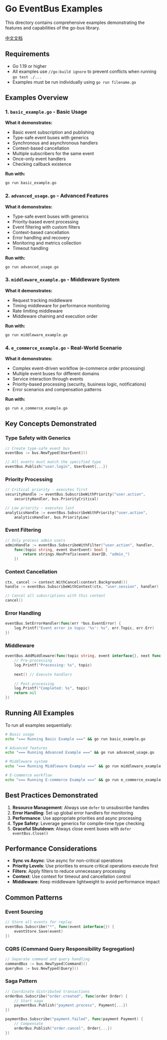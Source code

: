 # Go EventBus Examples

This directory contains comprehensive examples demonstrating the features and capabilities of the go-bus library.

[中文文档](README_ZH.md)

## Requirements

- Go 1.19 or higher
- All examples use `//go:build ignore` to prevent conflicts when running `go test ./...`
- Examples must be run individually using `go run filename.go`

## Examples Overview

### 1. `basic_example.go` - Basic Usage
**What it demonstrates:**
- Basic event subscription and publishing
- Type-safe event buses with generics
- Synchronous and asynchronous handlers
- Context-based cancellation
- Multiple subscribers for the same event
- Once-only event handlers
- Checking callback existence

**Run with:**
```bash
go run basic_example.go
```

### 2. `advanced_usage.go` - Advanced Features
**What it demonstrates:**
- Type-safe event buses with generics
- Priority-based event processing
- Event filtering with custom filters
- Context-based cancellation
- Error handling and recovery
- Monitoring and metrics collection
- Timeout handling

**Run with:**
```bash
go run advanced_usage.go
```

### 3. `middleware_example.go` - Middleware System
**What it demonstrates:**
- Request tracking middleware
- Timing middleware for performance monitoring
- Rate limiting middleware
- Middleware chaining and execution order

**Run with:**
```bash
go run middleware_example.go
```

### 4. `e_commerce_example.go` - Real-World Scenario
**What it demonstrates:**
- Complex event-driven workflow (e-commerce order processing)
- Multiple event buses for different domains
- Service interaction through events
- Priority-based processing (security, business logic, notifications)
- Error scenarios and compensation patterns

**Run with:**
```bash
go run e_commerce_example.go
```

## Key Concepts Demonstrated

### Type Safety with Generics
```go
// Create type-safe event bus
eventBus := bus.NewTyped[UserEvent]()

// All events must match the specified type
eventBus.Publish("user.login", UserEvent{...})
```

### Priority Processing
```go
// Critical priority - executes first
securityHandle := eventBus.SubscribeWithPriority("user.action", 
    securityHandler, bus.PriorityCritical)

// Low priority - executes last
analyticsHandle := eventBus.SubscribeWithPriority("user.action", 
    analyticsHandler, bus.PriorityLow)
```

### Event Filtering
```go
// Only process admin users
adminHandle := eventBus.SubscribeWithFilter("user.action", handler,
    func(topic string, event UserEvent) bool {
        return strings.HasPrefix(event.UserID, "admin_")
    })
```

### Context Cancellation
```go
ctx, cancel := context.WithCancel(context.Background())
handle := eventBus.SubscribeWithContext(ctx, "user.session", handler)

// Cancel all subscriptions with this context
cancel()
```

### Error Handling
```go
eventBus.SetErrorHandler(func(err *bus.EventError) {
    log.Printf("Event error in topic '%s': %v", err.Topic, err.Err)
})
```

### Middleware
```go
eventBus.AddMiddleware(func(topic string, event interface{}, next func()) error {
    // Pre-processing
    log.Printf("Processing: %s", topic)
    
    next() // Execute handlers
    
    // Post-processing
    log.Printf("Completed: %s", topic)
    return nil
})
```

## Running All Examples

To run all examples sequentially:

```bash
# Basic usage
echo "=== Running Basic Example ===" && go run basic_example.go

# Advanced features
echo "=== Running Advanced Example ===" && go run advanced_usage.go

# Middleware system
echo "=== Running Middleware Example ===" && go run middleware_example.go

# E-commerce workflow
echo "=== Running E-commerce Example ===" && go run e_commerce_example.go
```

## Best Practices Demonstrated

1. **Resource Management**: Always use `defer` to unsubscribe handles
2. **Error Handling**: Set up global error handlers for monitoring
3. **Performance**: Use appropriate priorities and async processing
4. **Type Safety**: Leverage generics for compile-time type checking
5. **Graceful Shutdown**: Always close event buses with `defer eventBus.Close()`

## Performance Considerations

- **Sync vs Async**: Use async for non-critical operations
- **Priority Levels**: Use priorities to ensure critical operations execute first
- **Filters**: Apply filters to reduce unnecessary processing
- **Context**: Use context for timeout and cancellation control
- **Middleware**: Keep middleware lightweight to avoid performance impact

## Common Patterns

### Event Sourcing
```go
// Store all events for replay
eventBus.Subscribe("*", func(event interface{}) {
    eventStore.Save(event)
})
```

### CQRS (Command Query Responsibility Segregation)
```go
// Separate command and query handling
commandBus := bus.NewTyped[Command]()
queryBus := bus.NewTyped[Query]()
```

### Saga Pattern
```go
// Coordinate distributed transactions
orderBus.Subscribe("order.created", func(order Order) {
    // Start saga
    paymentBus.Publish("payment.process", Payment{...})
})

paymentBus.Subscribe("payment.failed", func(payment Payment) {
    // Compensate
    orderBus.Publish("order.cancel", Order{...})
})
``` 